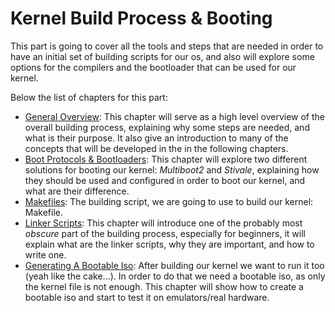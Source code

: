 # Kernel Build Process & Booting

This part is going to cover all the tools and steps that are needed in order to have an initial set of building scripts for our os, and also will explore some options for the compilers and the bootloader that can be used for our kernel.

Below the list of chapters for this part:

- [General Overview](OSDEV_PDF/Book/01_Build_Process/01_Overview.md): This chapter will serve as a high level overview of the overall building process, explaining why some steps are needed, and what is their purpose. It also give an introduction to many of the concepts that will be developed in the in the following chapters.
- [Boot Protocols & Bootloaders](02_Boot_Protocols.md): This chapter will explore two different solutions for booting our kernel: _Multiboot2_ and _Stivale_, explaining how they should be used and configured in order to boot our kernel, and what are their difference.
- [Makefiles](03_Gnu_Makefiles.md): The building script, we are going to use to build our kernel: Makefile.
- [Linker Scripts](04_Linker_Scripts.md): This chapter will introduce one of the probably  most _obscure_ part of the building process, especially for beginners, it will explain what are the linker scripts, why they are important, and how to write one.
- [Generating A Bootable Iso](05_Generating_Iso.md): After building our kernel we want to run it too (yeah like the cake...). In order to do that we need a bootable iso, as only the kernel file is not enough. This chapter will show how to create a bootable iso and start to test it on emulators/real hardware.
